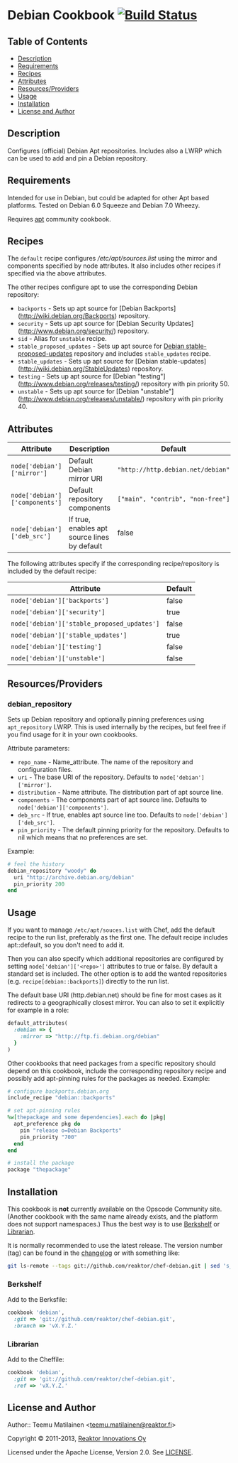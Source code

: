 Debian Cookbook [![Build Status](https://travis-ci.org/reaktor/chef-debian.png?branch=master)](https://travis-ci.org/reaktor/chef-debian)
===============

Table of Contents
-----------------

* [Description](#description)
* [Requirements](#requirements)
* [Recipes](#recipes)
* [Attributes](#attributes)
* [Resources/Providers](#resourcesproviders)
* [Usage](#usage)
* [Installation](#installation)
* [License and Author](#license-and-author)

Description
-----------

Configures (official) Debian Apt repositories. Includes also a LWRP which
can be used to add and pin a Debian repository.

Requirements
------------

Intended for use in Debian, but could be adapted for other Apt based platforms.
Tested on Debian 6.0 Squeeze and Debian 7.0 Wheezy.

Requires [apt](http://community.opscode.com/cookbooks/apt) community cookbook.

Recipes
-------

The `default` recipe configures _/etc/apt/sources.list_ using the mirror and
components specified by node attributes. It also includes other recipes if
specified via the above attributes.

The other recipes configure apt to use the corresponding Debian repository:

  * `backports` - Sets up apt source for [Debian Backports]
    (http://wiki.debian.org/Backports) repository.
  * `security` - Sets up apt source for [Debian Security Updates]
    (http://www.debian.org/security/) repository.
  * `sid` - Alias for `unstable` recipe.
  * `stable_proposed_updates` - Sets up apt source for [Debian
    stable-proposed-updates](http://wiki.debian.org/StableProposedUpdates)
    repository and includes `stable_updates` recipe.
  * `stable_updates` - Sets up apt source for [Debian stable-updates]
    (http://wiki.debian.org/StableUpdates) repository.
  * `testing` - Sets up apt source for [Debian "testing"]
    (http://www.debian.org/releases/testing/) repository with pin priority 50.
  * `unstable` - Sets up apt source for [Debian "unstable"]
    (http://www.debian.org/releases/unstable/) repository with pin priority 40.

Attributes
----------

Attribute                      | Description                    | Default
-------------------------------|--------------------------------|----------
`node['debian']['mirror']`     | Default Debian mirror URI      | `"http://http.debian.net/debian"`
`node['debian']['components']` | Default repository components  | `["main", "contrib", "non-free"]`
`node['debian']['deb_src']`    | If true, enables apt source lines by default | false

The following attributes specify if the corresponding recipe/repository is
included by the default recipe:

Attribute                                   | Default
--------------------------------------------|--------
`node['debian']['backports']`               | false
`node['debian']['security']`                | true
`node['debian']['stable_proposed_updates']` | false
`node['debian']['stable_updates']`          | true
`node['debian']['testing']`                 | false
`node['debian']['unstable']`                | false

Resources/Providers
-------------------

### debian_repository

Sets up Debian repository and optionally pinning preferences using
`apt_repository` LWRP. This is used internally by the recipes, but feel free
if you find usage for it in your own cookbooks.

Attribute parameters:

  * `repo_name` - Name_attribute. The name of the repository and configuration
    files.
  * `uri` - The base URI of the repository. Defaults to `node['debian']['mirror']`.
  * `distribution` - Name attribute. The distribution part of apt source line.
  * `components` - The components part of apt source line. Defaults to
    `node['debian']['components']`.
  * `deb_src` - If true, enables apt source line too. Defaults to
    `node['debian']['deb_src']`.
  * `pin_priority` - The default pinning priority for the repository. Defaults
    to nil which means that no preferences are set.

Example:

```ruby
# feel the history
debian_repository "woody" do
  uri "http://archive.debian.org/debian"
  pin_priority 200
end
```

Usage
-----

If you want to manage `/etc/apt/souces.list` with Chef, add the default recipe
to the run list, preferably as the first one. The default recipe includes
apt::default, so you don't need to add it.

Then you can also specify which additional repositories are configured by
setting `node['debian']['<repo>']` attributes to true or false. By default 
a standard set is included. The other option is to add the wanted repositories
(e.g. `recipe[debian::backports]`) directly to the run list.

The default base URI (http.debian.net) should be fine for most cases as it
redirects to a geographically closest mirror. You can also to set it explicitly
for example in a role:

```ruby
default_attributes(
  :debian => {
    :mirror => "http://ftp.fi.debian.org/debian"
  }
)
```

Other cookbooks that need packages from a specific repository should depend on
this cookbook, include the corresponding repository recipe and possibly add
apt-pinning rules for the packages as needed. Example:

```ruby
# configure backports.debian.org
include_recipe "debian::backports"

# set apt-pinning rules
%w[thepackage and some dependencies].each do |pkg|
  apt_preference pkg do
    pin "release o=Debian Backports"
    pin_priority "700"
  end
end

# install the package
package "thepackage"
```

Installation
------------

This cookbook is **not** currently available on the Opscode Community site.
(Another cookbook with the same name already exists, and the platform does not
support namespaces.) Thus the best way is to use
[Berkshelf](http://berkshelf.com/) or
[Librarian](https://github.com/applicationsonline/librarian#readme).

It is normally recommended to use the latest release. The version number (tag) can
be found in the [changelog](https://github.com/reaktor/chef-debian/blob/master/CHANGELOG.md)
or with something like:

```sh
git ls-remote --tags git://github.com/reaktor/chef-debian.git | sed 's_.*/__'
```

### Berkshelf

Add to the Berksfile:

```ruby
cookbook 'debian',
  :git => 'git://github.com/reaktor/chef-debian.git',
  :branch => 'vX.Y.Z.'
```

### Librarian

Add to the Cheffile:

```ruby
cookbook 'debian',
  :git => 'git://github.com/reaktor/chef-debian.git',
  :ref => 'vX.Y.Z.'
```

License and Author
------------------

Author:: Teemu Matilainen <<teemu.matilainen@reaktor.fi>>

Copyright © 2011-2013, [Reaktor Innovations Oy](http://reaktor.fi/en)

Licensed under the Apache License, Version 2.0. See [LICENSE](LICENSE).
